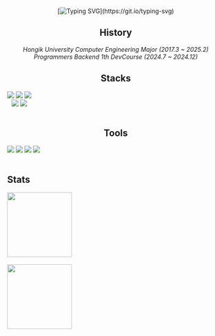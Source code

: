 <div align="center">
<br>

[![Typing SVG](https://readme-typing-svg.herokuapp.com?font=Oleo+Script&color=000000&size=35&center=true&vCenter=true&width=404&height=53&lines=Hi+there,+I'm+Mideum.)](https://git.io/typing-svg)

## History
 *Hongik University Computer Engineering Major (2017.3 ~ 2025.2)* <br>
 *Programmers Backend 1th DevCourse (2024.7 ~ 2024.12)*
 <br>
    
## Stacks 
<div style="display:flex; flex-direction:column; align-items:flex-start;">
    <div>
        <img src="https://img.shields.io/badge/Java-007396?style=for-the-badge&logo=Java&logoColor=white"> 
         <img src="https://img.shields.io/badge/Spring-6DB33F?style=for-the-badge&logo=Spring&logoColor=white"> 
        <img src="https://img.shields.io/badge/Spring Boot-6DB33F?style=for-the-badge&logo=Spring Boot&logoColor=white"> <br>
      <img src="https://img.shields.io/badge/PostgreSQL-4169E1?style=for-the-badge&logo=PostgreSQL&logoColor=white"/>
        <img src="https://img.shields.io/badge/MySQL-4479A1?style=for-the-badge&logo=MySQL&logoColor=white"/>
    </div>
</div>
<br>

## Tools
<div style="display:flex; flex-direction:column; align-items:flex-start;">
    <div>
        <img src="https://img.shields.io/badge/Git-F05032?style=for-the-badge&logo=Git&logoColor=white"> 
        <img src="https://img.shields.io/badge/GitHub-181717?style=for-the-badge&logo=GitHub&logoColor=white"> 
        <img src="https://img.shields.io/badge/Notion-000000?style=for-the-badge&logo=Notion&logoColor=white"> 
        <img src="https://img.shields.io/badge/Postman-FF6C37?style=for-the-badge&logo=Postman&logoColor=white"> 
    </div>
<br>
    
## Stats
<img height=150 align="center" src="https://github-readme-stats.vercel.app/api/top-langs/?username=jmd5314&layout=compact&theme=graywhite&hide=css" />
&emsp;
<img height=150 align="center" src="http://mazassumnida.wtf/api/v2/generate_badge?boj=j_belief" />

</div>
